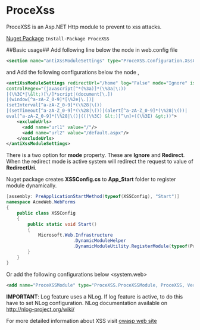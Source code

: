 ProceXss
========

ProceXSS is an Asp.NET Http module to prevent to xss attacks.

[Nuget Package](http://nuget.org/packages/ProceXSS) ```Install-Package ProceXSS```

##Basic usage##
Add following line below the node <configSections> in web.config file

```xml
<section name="antiXssModuleSettings" type="ProceXSS.Configuration.XssConfigurationHandler, ProceXSS"/>
```

and Add the following configurations below the node <configuration>,

```xml
<antiXssModuleSettings redirectUrl="/home" log="False" mode="Ignore" isActive="True"
controlRegex="(javascript[^*(%3a)]*(\%3a|\:))
|(\%3C*|\&lt;)[\/]*script|(document[\.])
|(window[^a-zA-Z_0-9]*[\%2e|\.])|
(setInterval[^a-zA-Z_0-9]*(\%28|\())
|(setTimeout[^a-zA-Z_0-9]*(\%28|\())|(alert[^a-zA-Z_0-9]*(\%28|\())|
eval[^a-zA-Z_0-9]*(\%28|\()|(((\%3C) &lt;)[^\n]+((\%3E) &gt;))">
    <excludeUrls>
      <add name="url1" value="/"/>
      <add name="url2" value="/default.aspx"/>
    </excludeUrls>
</antiXssModuleSettings>
```

There is a two option for **mode** property. These are **Ignore** and **Redirect**. When the redirect mode is active system will redirect the request to value of **RedirectUri**.

Nuget package creates **XSSConfig.cs** to **App_Start** folder to register module dynamically.
```csharp
[assembly: PreApplicationStartMethod(typeof(XSSConfig), "Start")]
namespace AcmeWeb.WebForms
{
    public class XSSConfig
    {
        public static void Start()
        {
            Microsoft.Web.Infrastructure
                         .DynamicModuleHelper
                         .DynamicModuleUtility.RegisterModule(typeof(ProceXSSModule));
        }
    }
}
```
Or add the following configurations below <system.web> <httpModules>
```xml
<add name="ProceXSSModule" type="ProceXSS.ProceXSSModule, ProceXSS, Version=your assembly version, Culture=neutral" />
```

**IMPORTANT**: Log feature uses a NLog. If log feature is active, to do this have to set NLog configuration. NLog documentation available on http://nlog-project.org/wiki/

For more detailed information about XSS visit [owasp web site](https://www.owasp.org/index.php/XSS)
